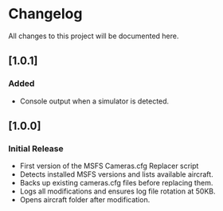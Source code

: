 # Changelog
All changes to this project will be documented here.

## [1.0.1]
### Added
-   Console output when a simulator is detected.

## [1.0.0]

### Initial Release
-   First version of the MSFS Cameras.cfg Replacer script
-   Detects installed MSFS versions and lists available aircraft.
-   Backs up existing cameras.cfg files before replacing them.
-   Logs all modifications and ensures log file rotation at 50KB.
-   Opens aircraft folder after modification.